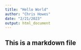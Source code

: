 ```yaml
---
title: "Hello World"
author: "Chris Howes"
date: "2/21/2023"
output: html_document
---
```




## This is a markdown file


